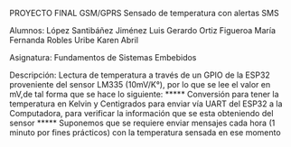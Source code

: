  PROYECTO FINAL GSM/GPRS
    Sensado de temperatura con alertas SMS

Alumnos:
     López Santibáñez Jiménez Luis Gerardo
     Ortiz Figueroa María Fernanda
     Robles Uribe Karen Abril

Asignatura:
     Fundamentos de Sistemas Embebidos

Descripción:
     Lectura de temperatura a través de un GPIO de la ESP32 proveniente del 
     sensor LM335 (10mV/K°), por lo que se lee el valor en mV,de tal forma 
     que se hace lo siguiente:
     *****
         Conversión para tener la temperatura en Kelvin y Centigrados para 
         enviar vía UART del ESP32 a la Computadora, para verificar la 
         información que se esta obteniendo del sensor
     *****
         Suponemos que se requiere enviar mensajes cada hora (1 minuto por 
         fines prácticos) con la temperatura sensada en ese momento
